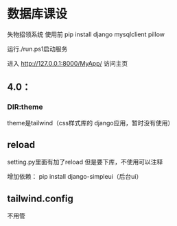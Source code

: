 # 数据库课设

失物招领系统
使用前 pip install django mysqlclient pillow  

运行./run.ps1启动服务

进入 http://127.0.0.1:8000/MyApp/  访问主页

## 4.0：

### DIR:theme

theme是tailwind（css样式库的 django应用，暂时没有使用）

## reload

setting.py里面有加了reload 但是要下库，不使用可以注释

增加依赖：
pip install django-simpleui（后台ui）

## tailwind.config
不用管
